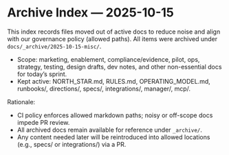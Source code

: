 # Archive Index — 2025-10-15

This index records files moved out of active docs to reduce noise and align with our governance policy (allowed paths). All items were archived under `docs/_archive/2025-10-15-misc/`.

- Scope: marketing, enablement, compliance/evidence, pilot, ops, strategy, testing, design drafts, dev notes, and other non-essential docs for today’s sprint.
- Kept active: NORTH_STAR.md, RULES.md, OPERATING_MODEL.md, runbooks/, directions/, specs/, integrations/, manager/, mcp/.

Rationale:
- CI policy enforces allowed markdown paths; noisy or off-scope docs impede PR review.
- All archived docs remain available for reference under `_archive/`.
- Any content needed later will be reintroduced into allowed locations (e.g., specs/ or integrations/) via a PR.


